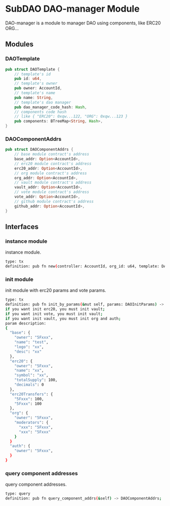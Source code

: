 # SubDAO DAO-manager Module

DAO-manager is a module to manager DAO using components, like ERC20 ORG...

## Modules

### DAOTemplate
```rust
pub struct DAOTemplate {
    // template's id
    pub id: u64,
    // template's owner
    pub owner: AccountId,
    // template's name
    pub name: String,
    // template's dao manager
    pub dao_manager_code_hash: Hash,
    // components code hash
    // like { "ERC20": 0xqw...122, "ORG": 0xqw...123 }
    pub components: BTreeMap<String, Hash>,
}
```

### DAOComponentAddrs
```rust
pub struct DAOComponentAddrs {
    // base module contract's address
    base_addr: Option<AccountId>,
    // erc20 module contract's address
    erc20_addr: Option<AccountId>,
    // org module contract's address
    org_addr: Option<AccountId>,
    // vault module contract's address
    vault_addr: Option<AccountId>,
    // vote module contract's address
    vote_addr: Option<AccountId>,
    // github module contract's address
    github_addr: Option<AccountId>,
}
```

## Interfaces

### instance module
instance module.
```bash
type: tx
definition: pub fn new(controller: AccountId, org_id: u64, template: DAOTemplate) -> Self;
```

### init module
init module with erc20 params and vote params.
```bash
type: tx
definition: pub fn init_by_params(&mut self, params: DAOInitParams) -> bool;
if you want init erc20, you must init vault;
if you want init vote, you must init vault;
if you want init vault, you must init org and auth;
param description:
{
  "base": {
    "owner": "5Fxxx",
    "name": "test",
    "logo": "xx",
    "desc": "xx"
  },
  "erc20": {
    "owner": "5Fxxx",
    "name": "xx",
    "symbol": "xx",
    "totalSupply": 100,
    "decimals": 0 
  },
  "erc20Transfers": {
    "5Fxxx": 100,
    "5Fxxx": 100
  },
  "org": {
    "owner": "5Fxxx",
    "moderators": {
      "xxx": "5Fxxx",
      "xxx": "5Fxxx"
    }
  }
  "auth": {
    "owner": "5Fxxx",
  }
}
```

### query component addresses
query component addresses.
```bash
type: query
definition: pub fn query_component_addrs(&self) -> DAOComponentAddrs;
```


